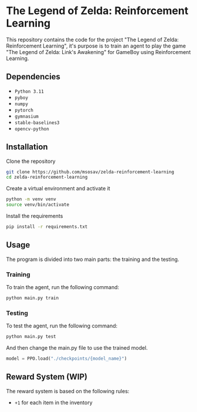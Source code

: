 # The Legend of Zelda: Reinforcement Learning

This repository contains the code for the project "The Legend of Zelda: Reinforcement Learning", it's purpose is to train an agent to play the game "The Legend of Zelda: Link's Awakening" for GameBoy using Reinforcement Learning.

## Dependencies

- `Python 3.11`
- `pyboy`
- `numpy`
- `pytorch`
- `gymnasium`
- `stable-baselines3`
- `opencv-python`

## Installation

Clone the repository

```bash
git clone https://github.com/msosav/zelda-reinforcement-learning
cd zelda-reinforcement-learning
```

Create a virtual environment and activate it

```bash
python -m venv venv
source venv/bin/activate
```

Install the requirements

```bash
pip install -r requirements.txt
```

## Usage

The program is divided into two main parts: the training and the testing.

### Training

To train the agent, run the following command:

```bash
python main.py train
```

### Testing

To test the agent, run the following command:

```bash
python main.py test
```

And then change the main.py file to use the trained model.

```python
model = PPO.load("./checkpoints/{model_name}")
```

## Reward System (WIP)

The reward system is based on the following rules:

- `+1` for each item in the inventory

